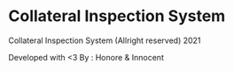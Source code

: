 # Collateral Inspection System
Collateral Inspection System (Allright reserved) 2021
  
  Developed with <3 By : Honore & Innocent
